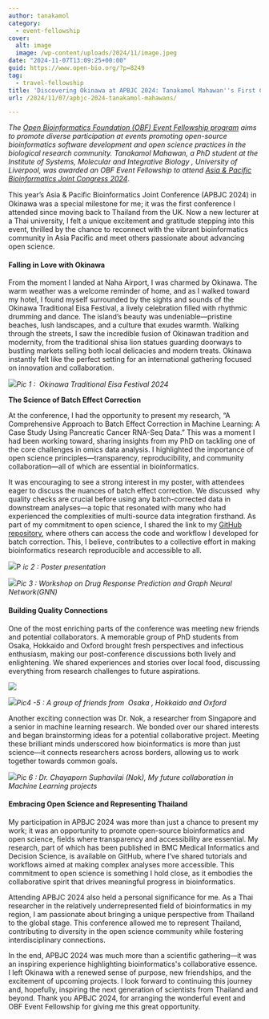 ```yaml
---
author: tanakamol
category:
  - event-fellowship
cover:
  alt: image
  image: /wp-content/uploads/2024/11/image.jpeg
date: "2024-11-07T13:09:25+00:00"
guid: https://www.open-bio.org/?p=8249
tag:
  - travel-fellowship
title: 'Discovering Okinawa at APBJC 2024: Tanakamol Mahawan''s First Conference Back in Asia'
url: /2024/11/07/apbjc-2024-tanakamol-mahawans/

---
```

_The [Open Bioinformatics Foundation (OBF) Event Fellowship program](/travel-awards) aims to promote diverse participation at events promoting open-source bioinformatics software development and open science practices in the biological research community. Tanakamol Mahawan, a PhD student at the Institute of Systems, Molecular and Integrative Biology , University of Liverpool, was awarded an OBF Event Fellowship to attend [Asia & Pacific Bioinformatics Joint Congress 2024](https://www.apbjc.asia/)_.

This year’s Asia & Paciﬁc Bioinformatics Joint Conference (APBJC 2024) in Okinawa was a special milestone for me; it was the first conference I attended since moving back to Thailand from the UK. Now a new lecturer at a Thai university, I felt a unique excitement and gratitude stepping into this event, thrilled by the chance to reconnect with the vibrant bioinformatics community in Asia Pacific and meet others passionate about advancing open science.

#### **Falling in Love with Okinawa**

From the moment I landed at Naha Airport, I was charmed by Okinawa. The warm weather was a welcome reminder of home, and as I walked toward my hotel, I found myself surrounded by the sights and sounds of the Okinawa Traditional Eisa Festival, a lively celebration filled with rhythmic drumming and dance. The island’s beauty was undeniable—pristine beaches, lush landscapes, and a culture that exudes warmth. Walking through the streets, I saw the incredible fusion of Okinawan tradition and modernity, from the traditional shisa lion statues guarding doorways to bustling markets selling both local delicacies and modern treats. Okinawa instantly felt like the perfect setting for an international gathering focused on innovation and collaboration.

![](https://lh7-rt.googleusercontent.com/docsz/AD_4nXfne2LM6pDaBtSrsLdpdiWmF3RpU0qrrN5L5b49zibnpF3QFGs5YxEr2IZ8sP4juKkGV-QgFdrkxqHh9MW3fC7fl_zTHj1hdy1DJ0e19aROynUIYhkPXCSvbtvpqVO2u-Qm1RacvDq70zernQ7_cCc5S3O7?key=gk1eoygKHJXhv5ZPn_sDJA)_Pic 1 :  Okinawa Traditional Eisa Festival 2024_

**The Science of Batch Effect Correction**

At the conference, I had the opportunity to present my research, “A Comprehensive Approach to Batch Effect Correction in Machine Learning: A Case Study Using Pancreatic Cancer RNA-Seq Data.” This was a moment I had been working toward, sharing insights from my PhD on tackling one of the core challenges in omics data analysis. I highlighted the importance of open science principles—transparency, reproducibility, and community collaboration—all of which are essential in bioinformatics.

It was encouraging to see a strong interest in my poster, with attendees eager to discuss the nuances of batch effect correction. We discussed  why quality checks are crucial before using any batch-corrected data in downstream analyses—a topic that resonated with many who had experienced the complexities of multi-source data integration firsthand. As part of my commitment to open science, I shared the link to my [GitHub repository](https://github.com/Victormah/ML_PDACBiomarker), where others can access the code and workflow I developed for batch correction. This, I believe, contributes to a collective effort in making bioinformatics research reproducible and accessible to all.

![](/wp-content/uploads/2024/11/image-763x1024.jpeg)P _ic 2 : Poster presentation_

![](/wp-content/uploads/2024/11/image-3-1024x768.jpeg)_Pic 3 : Workshop on Drug Response Prediction and Graph Neural Network(GNN)_

#### **Building Quality Connections**

One of the most enriching parts of the conference was meeting new friends and potential collaborators. A memorable group of PhD students from Osaka, Hokkaido and Oxford brought fresh perspectives and infectious enthusiasm, making our post-conference discussions both lively and enlightening. We shared experiences and stories over local food, discussing everything from research challenges to future aspirations.

![](/wp-content/uploads/2024/11/image-2-1024x768.jpeg)

![](/wp-content/uploads/2024/11/image-1-1024x576.jpeg)_Pic4 -5 : A group of friends from  Osaka , Hokkaido and Oxford_

Another exciting connection was Dr. Nok, a researcher from Singapore and a senior in machine learning research. We bonded over our shared interests and began brainstorming ideas for a potential collaborative project. Meeting these brilliant minds underscored how bioinformatics is more than just science—it connects researchers across borders, allowing us to work together towards common goals.

![](https://lh7-rt.googleusercontent.com/docsz/AD_4nXcOmPAAuIH9fvxEnM8l-sbu9qC9KHzZFcsne1GgajF4KW1YTtPEseOBlHoUpEZp1Z3rIwANzMUog8OjEwRmjACbBEJ1jtGlsi2hLVdWlL_DLWcx26rYoU2dDROgmnx3sFJWNHg58Cy97uKf9dJ0NEBkvjH9?key=gk1eoygKHJXhv5ZPn_sDJA)_Pic 6 : Dr. Chayaporn Suphavilai (Nok), My future collaboration in Machine Learning projects_

#### **Embracing Open Science and Representing Thailand**

My participation in APBJC 2024 was more than just a chance to present my work; it was an opportunity to promote open-source bioinformatics and open science, fields where transparency and accessibility are essential. My research, part of which has been published in BMC Medical Informatics and Decision Science, is available on GitHub, where I’ve shared tutorials and workflows aimed at making complex analyses more accessible. This commitment to open science is something I hold close, as it embodies the collaborative spirit that drives meaningful progress in bioinformatics.

Attending APBJC 2024 also held a personal significance for me. As a Thai researcher in the relatively underrepresented field of bioinformatics in my region, I am passionate about bringing a unique perspective from Thailand to the global stage. This conference allowed me to represent Thailand, contributing to diversity in the open science community while fostering interdisciplinary connections.

In the end, APBJC 2024 was much more than a scientific gathering—it was an inspiring experience highlighting bioinformatics's collaborative essence. I left Okinawa with a renewed sense of purpose, new friendships, and the excitement of upcoming projects. I look forward to continuing this journey and, hopefully, inspiring the next generation of scientists from Thailand and beyond. Thank you APBJC 2024, for arranging the wonderful event and OBF Event Fellowship for giving me this great opportunity.
